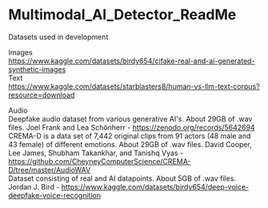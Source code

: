 # Multimodal_AI_Detector_ReadMe<br />
Datasets used in development<br />

Images<br />
https://www.kaggle.com/datasets/birdy654/cifake-real-and-ai-generated-synthetic-images<br />
Text<br />
https://www.kaggle.com/datasets/starblasters8/human-vs-llm-text-corpus?resource=download<br />

Audio<br />
Deepfake audio dataset from various generative AI's. About 29GB of .wav files. Joel Frank and Lea Schönherr - https://zenodo.org/records/5642694<br />
CREMA-D is a data set of 7,442 original clips from 91 actors (48 male and 43 female) of different emotions. About 29GB of .wav files. David Cooper, Lee James, Shubham Takankhar, and Tanishq Vyas -https://github.com/CheyneyComputerScience/CREMA-D/tree/master/AudioWAV<br />
Dataset consisting of real and AI datapoints. About 5GB of .wav files. Jordan J. Bird - https://www.kaggle.com/datasets/birdy654/deep-voice-deepfake-voice-recognition<br />
